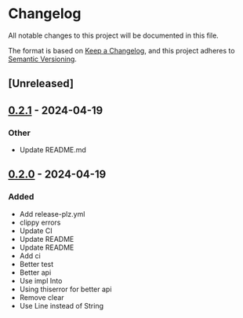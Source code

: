 # Changelog
All notable changes to this project will be documented in this file.

The format is based on [Keep a Changelog](https://keepachangelog.com/en/1.0.0/),
and this project adheres to [Semantic Versioning](https://semver.org/spec/v2.0.0.html).

## [Unreleased]

## [0.2.1](https://github.com/kdheepak/ratatui-statusbar/compare/v0.2.0...v0.2.1) - 2024-04-19

### Other
- Update README.md

## [0.2.0](https://github.com/kdheepak/ratatui-statusbar/compare/v0.1.0...v0.2.0) - 2024-04-19

### Added
- Add release-plz.yml
- clippy errors
- Update CI
- Update README
- Update README
- Add ci
- Better test
- Better api
- Use impl Into<Line>
- Using thiserror for better api
- Remove clear
- Use Line instead of String
